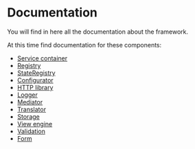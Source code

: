 # Documentation

You will find in here all the documentation about the framework.

At this time find documentation for these components:

* [Service container](Service-container.md)
* [Registry](Registry.md)
* [StateRegistry](StateRegistry.md)
* [Configurator](Configurator.md)
* [HTTP library](HTTP-Library.md)
* [Logger](Logger.md)
* [Mediator](Mediator.md)
* [Translator](Translator.md)
* [Storage](Storage.md)
* [View engine](View-engine.md)
* [Validation](Validation.md)
* [Form](Form.md)
